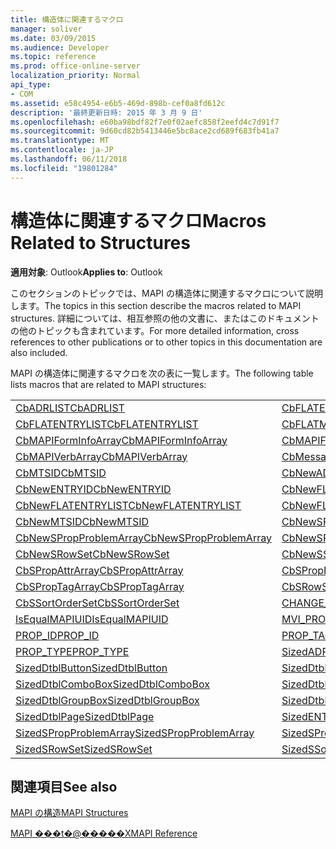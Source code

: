 ```yaml
---
title: 構造体に関連するマクロ
manager: soliver
ms.date: 03/09/2015
ms.audience: Developer
ms.topic: reference
ms.prod: office-online-server
localization_priority: Normal
api_type:
- COM
ms.assetid: e58c4954-e6b5-469d-898b-cef0a8fd612c
description: '最終更新日時: 2015 年 3 月 9 日'
ms.openlocfilehash: e60ba98bdf82f7e0f02aefc858f2eefd4c7d91f7
ms.sourcegitcommit: 9d60cd82b5413446e5bc8ace2cd689f683fb41a7
ms.translationtype: MT
ms.contentlocale: ja-JP
ms.lasthandoff: 06/11/2018
ms.locfileid: "19801284"
---
```

# <a name="macros-related-to-structures"></a><span data-ttu-id="4f197-103">構造体に関連するマクロ</span><span class="sxs-lookup"><span data-stu-id="4f197-103">Macros Related to Structures</span></span>

  
  
<span data-ttu-id="4f197-104">**適用対象**: Outlook</span><span class="sxs-lookup"><span data-stu-id="4f197-104">**Applies to**: Outlook</span></span> 
  
<span data-ttu-id="4f197-105">このセクションのトピックでは、MAPI の構造体に関連するマクロについて説明します。</span><span class="sxs-lookup"><span data-stu-id="4f197-105">The topics in this section describe the macros related to MAPI structures.</span></span> <span data-ttu-id="4f197-106">詳細については、相互参照の他の文書に、またはこのドキュメントの他のトピックも含まれています。</span><span class="sxs-lookup"><span data-stu-id="4f197-106">For more detailed information, cross references to other publications or to other topics in this documentation are also included.</span></span> 
  
<span data-ttu-id="4f197-107">MAPI の構造体に関連するマクロを次の表に一覧します。</span><span class="sxs-lookup"><span data-stu-id="4f197-107">The following table lists macros that are related to MAPI structures:</span></span>
  
|||
|:-----|:-----|
|[<span data-ttu-id="4f197-108">CbADRLIST</span><span class="sxs-lookup"><span data-stu-id="4f197-108">CbADRLIST</span></span>](cbadrlist.md) <br/> |[<span data-ttu-id="4f197-109">CbFLATENTRY</span><span class="sxs-lookup"><span data-stu-id="4f197-109">CbFLATENTRY</span></span>](cbflatentry.md) <br/> |
|[<span data-ttu-id="4f197-110">CbFLATENTRYLIST</span><span class="sxs-lookup"><span data-stu-id="4f197-110">CbFLATENTRYLIST</span></span>](cbflatentrylist.md) <br/> |[<span data-ttu-id="4f197-111">CbFLATMTSIDLIST</span><span class="sxs-lookup"><span data-stu-id="4f197-111">CbFLATMTSIDLIST</span></span>](cbflatmtsidlist.md) <br/> |
|[<span data-ttu-id="4f197-112">CbMAPIFormInfoArray</span><span class="sxs-lookup"><span data-stu-id="4f197-112">CbMAPIFormInfoArray</span></span>](cbmapiforminfoarray.md) <br/> |[<span data-ttu-id="4f197-113">CbMAPIFormPropArray</span><span class="sxs-lookup"><span data-stu-id="4f197-113">CbMAPIFormPropArray</span></span>](cbmapiformproparray.md) <br/> |
|[<span data-ttu-id="4f197-114">CbMAPIVerbArray</span><span class="sxs-lookup"><span data-stu-id="4f197-114">CbMAPIVerbArray</span></span>](cbmapiverbarray.md) <br/> |[<span data-ttu-id="4f197-115">CbMessageClassArray</span><span class="sxs-lookup"><span data-stu-id="4f197-115">CbMessageClassArray</span></span>](cbmessageclassarray.md) <br/> |
|[<span data-ttu-id="4f197-116">CbMTSID</span><span class="sxs-lookup"><span data-stu-id="4f197-116">CbMTSID</span></span>](cbmtsid.md) <br/> |[<span data-ttu-id="4f197-117">CbNewADRLIST</span><span class="sxs-lookup"><span data-stu-id="4f197-117">CbNewADRLIST</span></span>](cbnewadrlist.md) <br/> |
|[<span data-ttu-id="4f197-118">CbNewENTRYID</span><span class="sxs-lookup"><span data-stu-id="4f197-118">CbNewENTRYID</span></span>](cbnewentryid.md) <br/> |[<span data-ttu-id="4f197-119">CbNewFLATENTRY</span><span class="sxs-lookup"><span data-stu-id="4f197-119">CbNewFLATENTRY</span></span>](cbnewflatentry.md) <br/> |
|[<span data-ttu-id="4f197-120">CbNewFLATENTRYLIST</span><span class="sxs-lookup"><span data-stu-id="4f197-120">CbNewFLATENTRYLIST</span></span>](cbnewflatentrylist.md) <br/> |[<span data-ttu-id="4f197-121">CbNewFLATMTSIDLIST</span><span class="sxs-lookup"><span data-stu-id="4f197-121">CbNewFLATMTSIDLIST</span></span>](cbnewflatmtsidlist.md) <br/> |
|[<span data-ttu-id="4f197-122">CbNewMTSID</span><span class="sxs-lookup"><span data-stu-id="4f197-122">CbNewMTSID</span></span>](cbnewmtsid.md) <br/> |[<span data-ttu-id="4f197-123">CbNewSPropAttrArray</span><span class="sxs-lookup"><span data-stu-id="4f197-123">CbNewSPropAttrArray</span></span>](cbnewspropattrarray.md) <br/> |
|[<span data-ttu-id="4f197-124">CbNewSPropProblemArray</span><span class="sxs-lookup"><span data-stu-id="4f197-124">CbNewSPropProblemArray</span></span>](cbnewspropproblemarray.md) <br/> |[<span data-ttu-id="4f197-125">CbNewSPropTagArray</span><span class="sxs-lookup"><span data-stu-id="4f197-125">CbNewSPropTagArray</span></span>](cbnewsproptagarray.md) <br/> |
|[<span data-ttu-id="4f197-126">CbNewSRowSet</span><span class="sxs-lookup"><span data-stu-id="4f197-126">CbNewSRowSet</span></span>](cbnewsrowset.md) <br/> |[<span data-ttu-id="4f197-127">CbNewSSortOrderSet</span><span class="sxs-lookup"><span data-stu-id="4f197-127">CbNewSSortOrderSet</span></span>](cbnewssortorderset.md) <br/> |
|[<span data-ttu-id="4f197-128">CbSPropAttrArray</span><span class="sxs-lookup"><span data-stu-id="4f197-128">CbSPropAttrArray</span></span>](cbspropattrarray.md) <br/> |[<span data-ttu-id="4f197-129">CbSPropProblemArray</span><span class="sxs-lookup"><span data-stu-id="4f197-129">CbSPropProblemArray</span></span>](cbspropproblemarray.md) <br/> |
|[<span data-ttu-id="4f197-130">CbSPropTagArray</span><span class="sxs-lookup"><span data-stu-id="4f197-130">CbSPropTagArray</span></span>](cbsproptagarray.md) <br/> |[<span data-ttu-id="4f197-131">CbSRowSet</span><span class="sxs-lookup"><span data-stu-id="4f197-131">CbSRowSet</span></span>](cbsrowset.md) <br/> |
|[<span data-ttu-id="4f197-132">CbSSortOrderSet</span><span class="sxs-lookup"><span data-stu-id="4f197-132">CbSSortOrderSet</span></span>](cbssortorderset.md) <br/> |[<span data-ttu-id="4f197-133">CHANGE_PROP_TYPE</span><span class="sxs-lookup"><span data-stu-id="4f197-133">CHANGE_PROP_TYPE</span></span>](change_prop_type.md) <br/> |
|[<span data-ttu-id="4f197-134">IsEqualMAPIUID</span><span class="sxs-lookup"><span data-stu-id="4f197-134">IsEqualMAPIUID</span></span>](isequalmapiuid.md) <br/> |[<span data-ttu-id="4f197-135">MVI_PROP</span><span class="sxs-lookup"><span data-stu-id="4f197-135">MVI_PROP</span></span>](mvi_prop.md) <br/> |
|[<span data-ttu-id="4f197-136">PROP_ID</span><span class="sxs-lookup"><span data-stu-id="4f197-136">PROP_ID</span></span>](prop_id.md) <br/> |[<span data-ttu-id="4f197-137">PROP_TAG</span><span class="sxs-lookup"><span data-stu-id="4f197-137">PROP_TAG</span></span>](prop_tag.md) <br/> |
|[<span data-ttu-id="4f197-138">PROP_TYPE</span><span class="sxs-lookup"><span data-stu-id="4f197-138">PROP_TYPE</span></span>](prop_type.md) <br/> |[<span data-ttu-id="4f197-139">SizedADRLIST</span><span class="sxs-lookup"><span data-stu-id="4f197-139">SizedADRLIST</span></span>](sizedadrlist.md) <br/> |
|[<span data-ttu-id="4f197-140">SizedDtblButton</span><span class="sxs-lookup"><span data-stu-id="4f197-140">SizedDtblButton</span></span>](sizeddtblbutton.md) <br/> |[<span data-ttu-id="4f197-141">SizedDtblCheckBox</span><span class="sxs-lookup"><span data-stu-id="4f197-141">SizedDtblCheckBox</span></span>](sizeddtblcheckbox.md) <br/> |
|[<span data-ttu-id="4f197-142">SizedDtblComboBox</span><span class="sxs-lookup"><span data-stu-id="4f197-142">SizedDtblComboBox</span></span>](sizeddtblcombobox.md) <br/> |[<span data-ttu-id="4f197-143">SizedDtblEdit</span><span class="sxs-lookup"><span data-stu-id="4f197-143">SizedDtblEdit</span></span>](sizeddtbledit.md) <br/> |
|[<span data-ttu-id="4f197-144">SizedDtblGroupBox</span><span class="sxs-lookup"><span data-stu-id="4f197-144">SizedDtblGroupBox</span></span>](sizeddtblgroupbox.md) <br/> |[<span data-ttu-id="4f197-145">SizedDtblLabel</span><span class="sxs-lookup"><span data-stu-id="4f197-145">SizedDtblLabel</span></span>](sizeddtbllabel.md) <br/> |
|[<span data-ttu-id="4f197-146">SizedDtblPage</span><span class="sxs-lookup"><span data-stu-id="4f197-146">SizedDtblPage</span></span>](sizeddtblpage.md) <br/> |[<span data-ttu-id="4f197-147">SizedENTRYID</span><span class="sxs-lookup"><span data-stu-id="4f197-147">SizedENTRYID</span></span>](sizedentryid.md) <br/> |
|[<span data-ttu-id="4f197-148">SizedSPropProblemArray</span><span class="sxs-lookup"><span data-stu-id="4f197-148">SizedSPropProblemArray</span></span>](sizedspropproblemarray.md) <br/> |[<span data-ttu-id="4f197-149">SizedSPropTagArray</span><span class="sxs-lookup"><span data-stu-id="4f197-149">SizedSPropTagArray</span></span>](sizedsproptagarray.md) <br/> |
|[<span data-ttu-id="4f197-150">SizedSRowSet</span><span class="sxs-lookup"><span data-stu-id="4f197-150">SizedSRowSet</span></span>](sizedsrowset.md) <br/> |[<span data-ttu-id="4f197-151">SizedSSortOrderSet</span><span class="sxs-lookup"><span data-stu-id="4f197-151">SizedSSortOrderSet</span></span>](sizedssortorderset.md) <br/> |
   
## <a name="see-also"></a><span data-ttu-id="4f197-152">関連項目</span><span class="sxs-lookup"><span data-stu-id="4f197-152">See also</span></span>



[<span data-ttu-id="4f197-153">MAPI の構造</span><span class="sxs-lookup"><span data-stu-id="4f197-153">MAPI Structures</span></span>](mapi-structures.md)


[<span data-ttu-id="4f197-154">MAPI ���t�@�����X</span><span class="sxs-lookup"><span data-stu-id="4f197-154">MAPI Reference</span></span>](mapi-reference.md)

